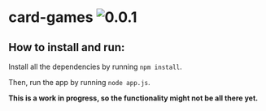 # card-games ![0.0.1](https://img.shields.io/badge/version-0.0.1-red.svg)
## How to install and run:
Install all the dependencies by running `npm install`.

Then, run the app by running `node app.js`.

**This is a work in progress, so the functionality might not be all there yet.**

